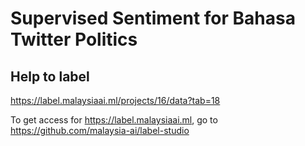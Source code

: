 # Supervised Sentiment for Bahasa Twitter Politics

## Help to label

https://label.malaysiaai.ml/projects/16/data?tab=18

To get access for https://label.malaysiaai.ml, go to https://github.com/malaysia-ai/label-studio